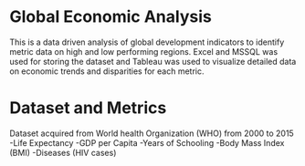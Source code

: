# Global Economic Analysis
This is a data driven analysis of global development indicators to identify metric data on high and low performing regions. Excel and MSSQL was used for storing the dataset and Tableau was used to visualize detailed data on economic trends and disparities for each metric.

# Dataset and Metrics
Dataset acquired from World health Organization (WHO) from 2000 to 2015
-Life Expectancy
-GDP per Capita
-Years of Schooling
-Body Mass Index (BMI)
-Diseases (HIV cases)

